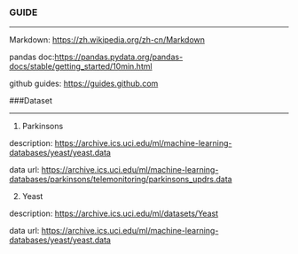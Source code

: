 ### GUIDE
---

Markdown: https://zh.wikipedia.org/zh-cn/Markdown

pandas doc:https://pandas.pydata.org/pandas-docs/stable/getting_started/10min.html

github guides: https://guides.github.com

###Dataset

---

1. Parkinsons

description: https://archive.ics.uci.edu/ml/machine-learning-databases/yeast/yeast.data

data url: https://archive.ics.uci.edu/ml/machine-learning-databases/parkinsons/telemonitoring/parkinsons_updrs.data

2. Yeast

description: https://archive.ics.uci.edu/ml/datasets/Yeast

data url: https://archive.ics.uci.edu/ml/machine-learning-databases/yeast/yeast.data


